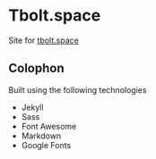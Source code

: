 # Tbolt.space

Site for [tbolt.space](https://tbolt.space)

## Colophon

Built using the following technologies
* Jekyll
* Sass
* Font Awesome
* Markdown
* Google Fonts
